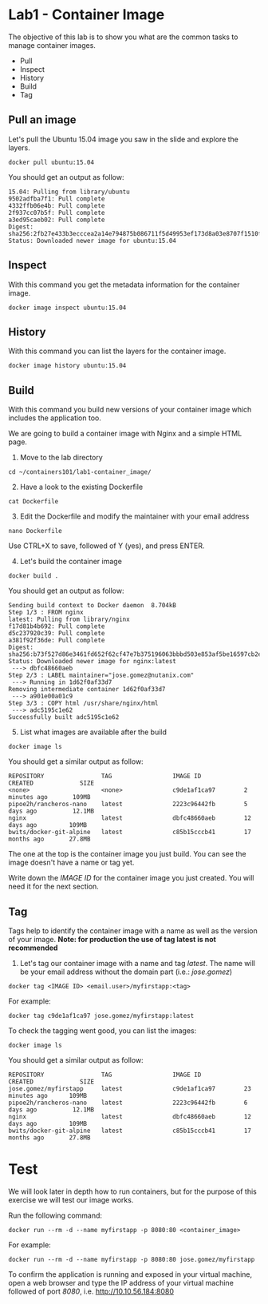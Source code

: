 # Lab1 - Container Image
The objective of this lab is to show you what are the common tasks to manage container images.

* Pull
* Inspect
* History
* Build
* Tag

## Pull an image
Let's pull the Ubuntu 15.04 image you saw in the slide and explore the layers.

```shell
docker pull ubuntu:15.04
```

You should get an output as follow:

```shell
15.04: Pulling from library/ubuntu
9502adfba7f1: Pull complete
4332ffb06e4b: Pull complete
2f937cc07b5f: Pull complete
a3ed95caeb02: Pull complete
Digest: sha256:2fb27e433b3ecccea2a14e794875b086711f5d49953ef173d8a03e8707f1510f
Status: Downloaded newer image for ubuntu:15.04
```

## Inspect
With this command you get the metadata information for the container image.

```shell
docker image inspect ubuntu:15.04
```

## History
With this command you can list the layers for the container image.

```shell
docker image history ubuntu:15.04
```

## Build
With this command you build new versions of your container image which includes the application too.

We are going to build a container image with Nginx and a simple HTML page.

1. Move to the lab directory

```shell
cd ~/containers101/lab1-container_image/
```

2. Have a look to the existing Dockerfile

```shell
cat Dockerfile
```

3. Edit the Dockerfile and modify the maintainer with your email address

```shell
nano Dockerfile
```

Use CTRL+X to save, followed of Y (yes), and press ENTER.

4. Let's build the container image

```shell
docker build . 
```

You should get an output as follow:

```shell
Sending build context to Docker daemon  8.704kB
Step 1/3 : FROM nginx
latest: Pulling from library/nginx
f17d81b4b692: Pull complete
d5c237920c39: Pull complete
a381f92f36de: Pull complete
Digest: sha256:b73f527d86e3461fd652f62cf47e7b375196063bbbd503e853af5be16597cb2e
Status: Downloaded newer image for nginx:latest
 ---> dbfc48660aeb
Step 2/3 : LABEL maintainer="jose.gomez@nutanix.com"
 ---> Running in 1d62f0af33d7
Removing intermediate container 1d62f0af33d7
 ---> a901e00a01c9
Step 3/3 : COPY html /usr/share/nginx/html
 ---> adc5195c1e62
Successfully built adc5195c1e62
 ```

5. List what images are available after the build

```shell
docker image ls
```

You should get a similar output as follow:

```shell
REPOSITORY                TAG                 IMAGE ID            CREATED             SIZE
<none>                    <none>              c9de1af1ca97        2 minutes ago       109MB
pipoe2h/rancheros-nano    latest              2223c96442fb        5 days ago          12.1MB
nginx                     latest              dbfc48660aeb        12 days ago         109MB
bwits/docker-git-alpine   latest              c85b15cccb41        17 months ago       27.8MB
```

The one at the top is the container image you just build. You can see the image doesn't have a name or tag yet.

Write down the *IMAGE ID* for the container image you just created. You will need it for the next section.

## Tag
Tags help to identify the container image with a name as well as the version of your image. **Note: for production the use of tag latest is not recommended**

1. Let's tag our container image with a name and tag *latest*. The name will be your email address without the domain part (i.e.: *jose.gomez*) 

```shell
docker tag <IMAGE ID> <email.user>/myfirstapp:<tag> 
```

For example:

```shell
docker tag c9de1af1ca97 jose.gomez/myfirstapp:latest
```

To check the tagging went good, you can list the images:

```shell
docker image ls
```

You should get a similar output as follow:
```shell
REPOSITORY                TAG                 IMAGE ID            CREATED             SIZE
jose.gomez/myfirstapp     latest              c9de1af1ca97        23 minutes ago      109MB
pipoe2h/rancheros-nano    latest              2223c96442fb        6 days ago          12.1MB
nginx                     latest              dbfc48660aeb        12 days ago         109MB
bwits/docker-git-alpine   latest              c85b15cccb41        17 months ago       27.8MB
```

# Test
We will look later in depth how to run containers, but for the purpose of this exercise we will test our image works.

Run the following command:

```shell
docker run --rm -d --name myfirstapp -p 8080:80 <container_image>
```

For example:

```shell
docker run --rm -d --name myfirstapp -p 8080:80 jose.gomez/myfirstapp
```

To confirm the application is running and exposed in your virtual machine, open a web browser and type the IP address of your virtual machine followed of port *8080*, i.e. http://10.10.56.184:8080